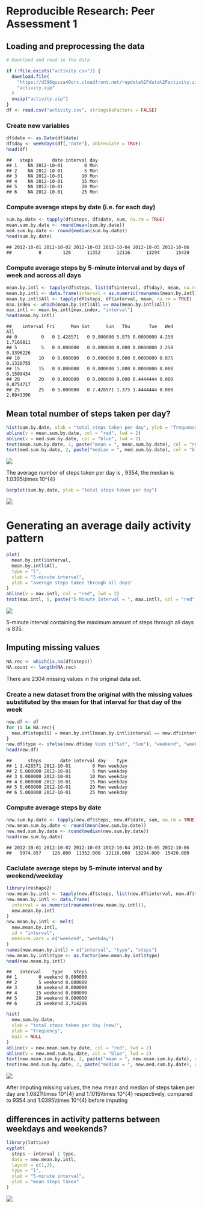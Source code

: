 # Reproducible Research: Peer Assessment 1
  
## Loading and preprocessing the data


```r
# Download and read in the data

if (!file.exists("activity.csv")) {
  download.file(
    "https://d396qusza40orc.cloudfront.net/repdata%2Fdata%2Factivity.zip",
    "activity.zip"
  )
  unzip("activity.zip")
}
df <- read.csv("activity.csv", stringsAsFactors = FALSE)
```
### Create new variables


```r
df$date <- as.Date(df$date)
df$day <- weekdays(df[,"date"], abbreviate = TRUE)
head(df)
```

```
##   steps       date interval day
## 1    NA 2012-10-01        0 Mon
## 2    NA 2012-10-01        5 Mon
## 3    NA 2012-10-01       10 Mon
## 4    NA 2012-10-01       15 Mon
## 5    NA 2012-10-01       20 Mon
## 6    NA 2012-10-01       25 Mon
```

### Compute average steps by date (i.e. for each day)


```r
sum.by.date <- tapply(df$steps, df$date, sum, na.rm = TRUE)
mean.sum.by.date <- round(mean(sum.by.date))
med.sum.by.date <- round(median(sum.by.date))
head(sum.by.date)
```

```
## 2012-10-01 2012-10-02 2012-10-03 2012-10-04 2012-10-05 2012-10-06 
##          0        126      11352      12116      13294      15420
```
### Compute average steps by 5-minute interval and by days of week and across all days

```r
mean.by.intl <- tapply(df$steps, list(df$interval, df$day), mean, na.rm = TRUE)
mean.by.intl <- data.frame(interval = as.numeric(rownames(mean.by.intl)), mean.by.intl)
mean.by.intl$All <- tapply(df$steps, df$interval, mean, na.rm = TRUE)
max.index <- which(mean.by.intl$All == max(mean.by.intl$All))
max.intl <- mean.by.intl[max.index, "interval"]
head(mean.by.intl)
```

```
##    interval Fri      Mon Sat      Sun   Thu       Tue   Wed       All
## 0         0   0 1.428571   0 0.000000 5.875 0.0000000 4.250 1.7169811
## 5         5   0 0.000000   0 0.000000 0.000 0.0000000 2.250 0.3396226
## 10       10   0 0.000000   0 0.000000 0.000 0.0000000 0.875 0.1320755
## 15       15   0 0.000000   0 0.000000 1.000 0.0000000 0.000 0.1509434
## 20       20   0 0.000000   0 0.000000 0.000 0.4444444 0.000 0.0754717
## 25       25   0 5.000000   0 7.428571 1.375 1.4444444 0.000 2.0943396
```

## Mean total number of steps taken per day?

```r
hist(sum.by.date, xlab = "total steps taken per day", ylab = "frequency", main = NULL)
abline(v = mean.sum.by.date, col = "red", lwd = 2)
abline(v = med.sum.by.date, col = "blue", lwd = 2)
text(mean.sum.by.date, 2, paste("mean = ", mean.sum.by.date), col = "red", pos = 2)
text(med.sum.by.date, 2, paste("median = ", med.sum.by.date), col = "blue", pos = 4)
```

![](PA1_template_files/figure-html/unnamed-chunk-5-1.png) 

The average number of steps taken per day is , 9354, the median is 1.0395\times 10^{4}

```r
barplot(sum.by.date, ylab = "total steps taken per day")
```

![](PA1_template_files/figure-html/unnamed-chunk-6-1.png) 
# Generating an average daily activity pattern

```r
plot(
  mean.by.intl$interval,
  mean.by.intl$All,
  type = "l",
  xlab = "5-minute interval",
  ylab = "average steps taken through all days"
)
abline(v = max.intl, col = "red", lwd = 2)
text(max.intl, 5, paste("5-Minute Interval = ", max.intl), col = "red", pos = 4)
```

![](PA1_template_files/figure-html/unnamed-chunk-7-1.png) 

5-minute interval containing the maximum amount of steps through all days is 835.

## Imputing missing values


```r
NA.rec <- which(is.na(df$steps))
NA.count <- length(NA.rec)
```
There are 2304 missing values in the original data set.

### Create a new dataset from the original with the missing values substituted by the mean for that interval for that day of the week


```r
new.df <- df
for (i in NA.rec){
  new.df$steps[i] = mean.by.intl[mean.by.intl$interval == new.df$interval[i], new.df$day[i]]
}
new.df$type <- ifelse(new.df$day %in% c("Sat", "Sun"), "weekend", "weekday")
head(new.df)
```

```
##      steps       date interval day    type
## 1 1.428571 2012-10-01        0 Mon weekday
## 2 0.000000 2012-10-01        5 Mon weekday
## 3 0.000000 2012-10-01       10 Mon weekday
## 4 0.000000 2012-10-01       15 Mon weekday
## 5 0.000000 2012-10-01       20 Mon weekday
## 6 5.000000 2012-10-01       25 Mon weekday
```

### Compute average steps by date

```r
new.sum.by.date <- tapply(new.df$steps, new.df$date, sum, na.rm = TRUE)
new.mean.sum.by.date <- round(mean(new.sum.by.date))
new.med.sum.by.date <- round(median(new.sum.by.date))
head(new.sum.by.date)
```

```
## 2012-10-01 2012-10-02 2012-10-03 2012-10-04 2012-10-05 2012-10-06 
##   9974.857    126.000  11352.000  12116.000  13294.000  15420.000
```
### Caclulate average steps by 5-minute interval and by weekend/weekday

```r
library(reshape2)
new.mean.by.intl <- tapply(new.df$steps, list(new.df$interval, new.df$type), mean)
new.mean.by.intl <- data.frame(
  interval = as.numeric(rownames(new.mean.by.intl)),
  new.mean.by.intl
)
new.mean.by.intl <- melt(
  new.mean.by.intl,
  id = "interval",
  measure.vars = c("weekend", "weekday")
)
names(new.mean.by.intl) = c("interval", "type", "steps")
new.mean.by.intl$type <- as.factor(new.mean.by.intl$type)
head(new.mean.by.intl)
```

```
##   interval    type    steps
## 1        0 weekend 0.000000
## 2        5 weekend 0.000000
## 3       10 weekend 0.000000
## 4       15 weekend 0.000000
## 5       20 weekend 0.000000
## 6       25 weekend 3.714286
```

```r
hist(
  new.sum.by.date,
  xlab = "total steps taken per day (new)",
  ylab = "frequency",
  main = NULL
)
abline(v = new.mean.sum.by.date, col = "red", lwd = 2)
abline(v = new.med.sum.by.date, col = "blue", lwd = 2)
text(new.mean.sum.by.date, 2, paste("mean = ", new.mean.sum.by.date), col = "red", pos = 2)
text(new.med.sum.by.date, 2, paste("median = ", new.med.sum.by.date), col = "blue", pos = 4)
```

![](PA1_template_files/figure-html/unnamed-chunk-11-1.png) 

After imputing missing values, the new mean and median of steps taken per day are 1.0821\times 10^{4} and 1.1015\times 10^{4} respectively, compared to 9354  and 1.0395\times 10^{4} before imputing

## differences in activity patterns between weekdays and weekends?


```r
library(lattice)
xyplot(
  steps ~ interval | type,
  data = new.mean.by.intl,
  layout = c(1,2),
  type = "l",
  xlab = "5-minute interval",
  ylab = "mean steps taken"
)
```

![](PA1_template_files/figure-html/unnamed-chunk-12-1.png) 
